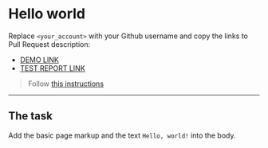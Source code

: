 # Hello world
Replace `<your_account>` with your Github username and copy the links to Pull Request description:
- [DEMO LINK](https://MykolaKaradzha.github.io/layout_hello-world/)
- [TEST REPORT LINK](https://MykolaKaradzha.github.io/layout_hello-world/report/html_report/)

> Follow [this instructions](https://mate-academy.github.io/layout_task-guideline/#how-to-solve-the-layout-tasks-on-github)
___

## The task
Add the basic page markup and the text `Hello, world!` into the body.
